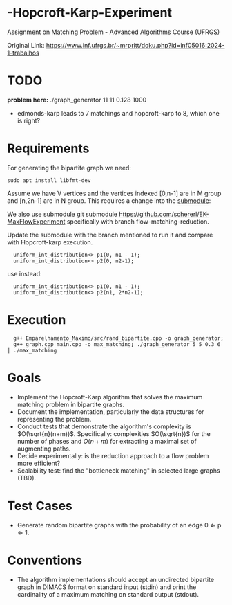 # -Hopcroft-Karp-Experiment
Assignment on Matching Problem - Advanced Algorithms Course (UFRGS)

Original Link: https://www.inf.ufrgs.br/~mrpritt/doku.php?id=inf05016:2024-1-trabalhos


# TODO

**problem here:** ./graph_generator 11 11 0.128 1000

* edmonds-karp leads to 7 matchings and hopcroft-karp to 8, which one is right?

# Requirements

For generating the bipartite graph we need:
```
sudo apt install libfmt-dev
```  

Assume we have V vertices and the vertices indexed [0,n-1] are in M group and [n,2n-1] are in N group.
This requires a change into the [submodule](https://github.com/mrpritt/Emparelhamento_Maximo/):


We also use submodule git submodule https://github.com/schererl/EK-MaxFlowExperiment specifically with branch flow-matching-reduction.

Update the submodule with the branch mentioned to run it and compare with Hopcroft-karp execution.

```
  uniform_int_distribution<> p1(0, n1 - 1);
  uniform_int_distribution<> p2(0, n2-1);
```
use instead:
```
  uniform_int_distribution<> p1(0, n1 - 1);
  uniform_int_distribution<> p2(n1, 2*n2-1);
```

# Execution
```
  g++ Emparelhamento_Maximo/src/rand_bipartite.cpp -o graph_generator;
  g++ graph.cpp main.cpp -o max_matching; ./graph_generator 5 5 0.3 6 | ./max_matching    
```





# Goals

  * Implement the Hopcroft-Karp algorithm that solves the maximum matching problem in bipartite graphs.
  * Document the implementation, particularly the data structures for representing the problem.
  * Conduct tests that demonstrate the algorithm's complexity is $O(\sqrt{n}(n+m))$. Specifically: complexities $O(\sqrt{n})$ for the number of phases and $O(n+m)$ for extracting a maximal set of augmenting paths.
  * Decide experimentally: is the reduction approach to a flow problem more efficient?
  * Scalability test: find the "bottleneck matching" in selected large graphs (TBD).

# Test Cases
 * Generate random bipartite graphs with the probability of an edge 0 ⇐ p ⇐ 1.

# Conventions
 * The algorithm implementations should accept an undirected bipartite graph in DIMACS format on standard input (stdin) and print the cardinality of a maximum matching on standard output (stdout).
